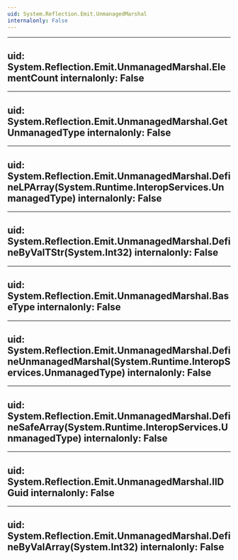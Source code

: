 ```yaml
---
uid: System.Reflection.Emit.UnmanagedMarshal
internalonly: False
---
```


---
uid: System.Reflection.Emit.UnmanagedMarshal.ElementCount
internalonly: False
---

---
uid: System.Reflection.Emit.UnmanagedMarshal.GetUnmanagedType
internalonly: False
---

---
uid: System.Reflection.Emit.UnmanagedMarshal.DefineLPArray(System.Runtime.InteropServices.UnmanagedType)
internalonly: False
---

---
uid: System.Reflection.Emit.UnmanagedMarshal.DefineByValTStr(System.Int32)
internalonly: False
---

---
uid: System.Reflection.Emit.UnmanagedMarshal.BaseType
internalonly: False
---

---
uid: System.Reflection.Emit.UnmanagedMarshal.DefineUnmanagedMarshal(System.Runtime.InteropServices.UnmanagedType)
internalonly: False
---

---
uid: System.Reflection.Emit.UnmanagedMarshal.DefineSafeArray(System.Runtime.InteropServices.UnmanagedType)
internalonly: False
---

---
uid: System.Reflection.Emit.UnmanagedMarshal.IIDGuid
internalonly: False
---

---
uid: System.Reflection.Emit.UnmanagedMarshal.DefineByValArray(System.Int32)
internalonly: False
---
